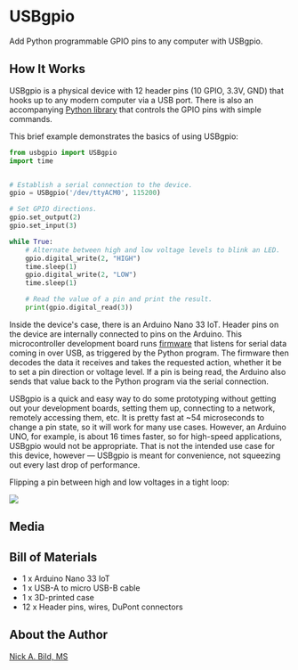 # USBgpio

Add Python programmable GPIO pins to any computer with USBgpio.

## How It Works

USBgpio is a physical device with 12 header pins (10 GPIO, 3.3V, GND) that hooks up to any modern computer via a USB port. There is also an accompanying [Python library](https://github.com/nickbild/usb_gpio/blob/main/usbgpio.py) that controls the GPIO pins with simple commands.

This brief example demonstrates the basics of using USBgpio:

```python
from usbgpio import USBgpio
import time


# Establish a serial connection to the device.
gpio = USBgpio('/dev/ttyACM0', 115200)

# Set GPIO directions.
gpio.set_output(2)
gpio.set_input(3)

while True:
    # Alternate between high and low voltage levels to blink an LED.
    gpio.digital_write(2, "HIGH")
    time.sleep(1)
    gpio.digital_write(2, "LOW")
    time.sleep(1)

    # Read the value of a pin and print the result.
    print(gpio.digital_read(3))
```

Inside the device's case, there is an Arduino Nano 33 IoT. Header pins on the device are internally connected to pins on the Arduino. This microcontroller development board runs [firmware](https://github.com/nickbild/usb_gpio/blob/main/usb_gpio_arduino/usb_gpio_arduino.ino) that listens for serial data coming in over USB, as triggered by the Python program. The firmware then decodes the data it receives and takes the requested action, whether it be to set a pin direction or voltage level. If a pin is being read, the Arduino also sends that value back to the Python program via the serial connection.

USBgpio is a quick and easy way to do some prototyping without getting out your development boards, setting them up, connecting to a network, remotely accessing them, etc. It is pretty fast at ~54 microseconds to change a pin state, so it will work for many use cases. However, an Arduino UNO, for example, is about 16 times faster, so for high-speed applications, USBgpio would not be appropriate. That is not the intended use case for this device, however — USBgpio is meant for convenience, not squeezing out every last drop of performance.

Flipping a pin between high and low voltages in a tight loop:

![](https://raw.githubusercontent.com/nickbild/usb_gpio/main/media/usbgpio.png)

## Media

## Bill of Materials

- 1 x Arduino Nano 33 IoT
- 1 x USB-A to micro USB-B cable
- 1 x 3D-printed case
- 12 x Header pins, wires, DuPont connectors

## About the Author

[Nick A. Bild, MS](https://nickbild79.firebaseapp.com/#!/)
